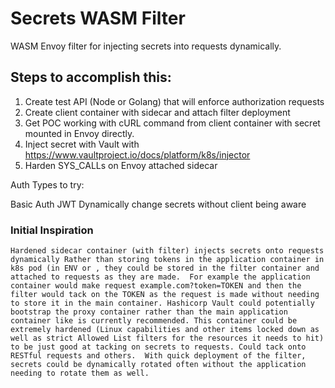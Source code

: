 # Secrets WASM Filter
WASM Envoy filter for injecting secrets into requests dynamically.



## Steps to accomplish this:
1. Create test API (Node or Golang) that will enforce authorization requests
2. Create client container with sidecar and attach filter deployment
3. Get POC working with cURL command from client container with secret mounted in Envoy directly.
4. Inject secret with Vault with https://www.vaultproject.io/docs/platform/k8s/injector
5. Harden SYS_CALLs on Envoy attached sidecar

Auth Types to try:

Basic Auth
JWT
Dynamically change secrets without client being aware


### Initial Inspiration
```
Hardened sidecar container (with filter) injects secrets onto requests dynamically Rather than storing tokens in the application container in k8s pod (in ENV or , they could be stored in the filter container and attached to requests as they are made.  For example the application container would make request example.com?token=TOKEN and then the filter would tack on the TOKEN as the request is made without needing to store it in the main container. Hashicorp Vault could potentially bootstrap the proxy container rather than the main application container like is currently recommended. This container could be extremely hardened (Linux capabilities and other items locked down as well as strict Allowed List filters for the resources it needs to hit) to be just good at tacking on secrets to requests. Could tack onto RESTful requests and others.  With quick deployment of the filter, secrets could be dynamically rotated often without the application needing to rotate them as well.
```

